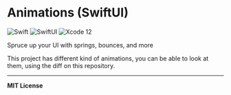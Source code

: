 # Animations (SwiftUI)
![Swift](https://img.shields.io/badge/Language-Swift-orange)
![SwiftUI](https://img.shields.io/badge/Platform-SwiftUI-purple)
![Xcode 12](https://img.shields.io/badge/IDE-Xcode%2012-blue)

Spruce up your UI with springs, bounces, and more

This project has different kind of animations, you can be able to look at them, using the diff on this repository.

---

**MIT License**
